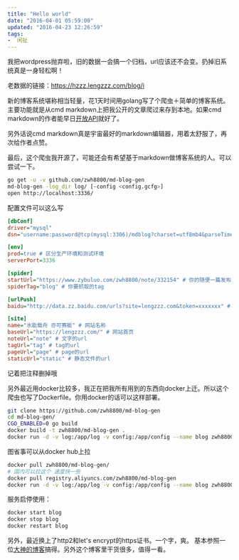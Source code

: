 ```yaml
---
title: "Hello world"
date: "2016-04-01 05:59:00"
updated: "2016-04-23 12:26:59"
tags:
-  闲扯
---
```



我把wordpress抛弃啦，旧的数据一会搞一个归档，url应该还不会变。扔掉旧系统真是一身轻松啊！

[](/notename/ "helloworld")

老数据的链接：https://hzzz.lengzzz.com/blog/i

新的博客系统堪称相当轻量，花1天时间用golang写了个爬虫＋简单的博客系统。主要功能就是从cmd markdown上把我公开的文章爬过来存到本地。如果cmd markdown的作者能早日[开放API](https://github.com/ghosert/cmd-editor/issues/795)就好了。

另外话说cmd markdown真是宇宙最好的markdown编辑器，用着太舒服了，再次给作者点赞。

最后，这个爬虫我开源了，可能还会有希望基于markdown做博客系统的人。可以尝试一下。

```bash
go get -u -v github.com/zwh8800/md-blog-gen
md-blog-gen -log_dir log/ [-config <config.gcfg>]
open http://localhost:3336/
```

配置文件可以这么写
```ini
[dbConf]
driver="mysql"
dsn="username:password@tcp(mysql:3306)/mdblog?charset=utf8mb4&parseTime=true"

[env]
prod=true # 区分生产环境和测试环境
serverPort=3336

[spider]
startUrl="https://www.zybuluo.com/zwh8800/note/332154" # 你的随便一篇发布在cmd markdown的文章
spiderTag="blog" # 你要抓取的tag

[urlPush]
baidu="http://data.zz.baidu.com/urls?site=lengzzz.com&token=xxxxxxx" # 向百度搜索推送url收录的url

[site]
name="水能载舟 亦可赛艇" # 网站名称
baseUrl="https://lengzzz.com/" # 网站首页
noteUrl="note" # 文字的url
tagUrl="tag" # tag的url
pageUrl="page" # page的url
staticUrl="static" # 静态文件的url

```
记着把注释删掉哦

另外最近用docker比较多，我正在把我所有用到的东西向docker上迁。所以这个爬虫也写了Dockerfile。你用docker的话可以这样部署。
```bash
git clone https://github.com/zwh8800/md-blog-gen
cd md-blog-gen/
CGO_ENABLED=0 go build
docker build -t zwh8800/md-blog-gen .
docker run -d -v log:/app/log -v config:/app/config --name blog zwh8800/md-blog-gen
```
图省事可以从docker hub上拉
```bash
docker pull zwh8800/md-blog-gen/ 
# 国内可以拉这个 速度快一些
docker pull registry.aliyuncs.com/zwh8800/md-blog-gen
docker run -d -v log:/app/log -v config:/app/config --name blog zwh8800/md-blog-gen

```

服务启停使用：
```bash
docker start blog
docker stop blog
docker restart blog
```

另外，最近换上了http2和let's encrypt的https证书。一个字，爽。
基本参照一位[大神的博客](https://imququ.com/)搞得。另外这个博客里干货很多，值得一看。

